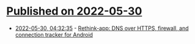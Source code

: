# [Published on 2022-05-30](index.md)

* [2022-05-30, 04:32:35](https://news.ycombinator.com/item?id=31555505) - [Rethink-app: DNS over HTTPS, firewall, and connection tracker for Android](https://github.com/celzero/rethink-app)
